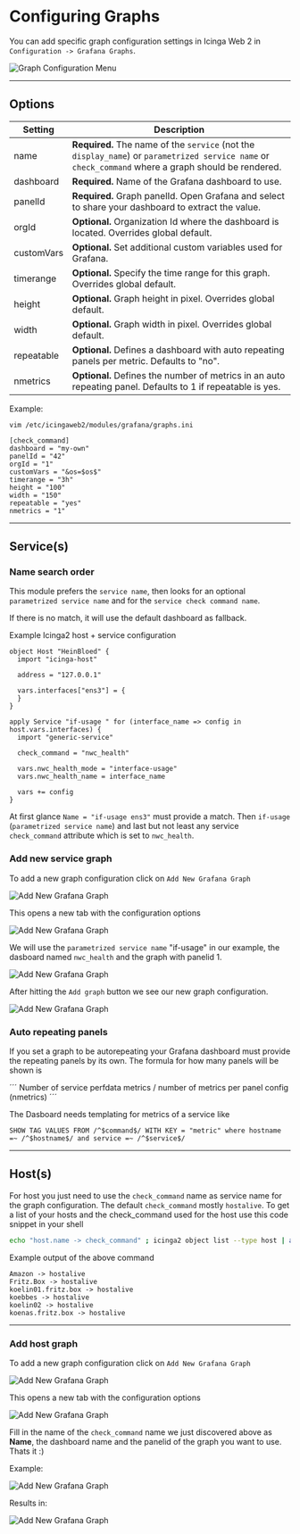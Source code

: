 # Configuring Graphs

You can add specific graph configuration settings in Icinga Web 2 in `Configuration -> Grafana Graphs`.

![Graph Configuration Menu](images/04-graph.configuration-01.png)

---
## Options
Setting            | Description
-------------------|-------------------
name               | **Required.** The name of the `service` (not the `display_name`) or `parametrized service name` or `check_command` where a graph should be rendered.
dashboard          | **Required.** Name of the Grafana dashboard to use.
panelId            | **Required.** Graph panelId. Open Grafana and select to share your dashboard to extract the value.
orgId              | **Optional.** Organization Id where the dashboard is located. Overrides global default.
customVars         | **Optional.** Set additional custom variables used for Grafana.
timerange          | **Optional.** Specify the time range for this graph.  Overrides global default.
height             | **Optional.** Graph height in pixel. Overrides global default.
width              | **Optional.** Graph width in pixel. Overrides global default.
repeatable         | **Optional.** Defines a dashboard with auto repeating panels per metric. Defaults to "no".
nmetrics           | **Optional.** Defines the number of metrics in an auto repeating panel. Defaults to 1 if repeatable is yes.

Example:
```
vim /etc/icingaweb2/modules/grafana/graphs.ini

[check_command]
dashboard = "my-own"
panelId = "42"
orgId = "1"
customVars = "&os=$os$"
timerange = "3h"
height = "100"
width = "150"
repeatable = "yes"
nmetrics = "1"

```

---

## Service(s)

### Name search order

This module prefers the `service name`, then looks for an optional `parametrized service name` and for the `service check command name`.

If there is no match, it will use the default dashboard as fallback.

Example Icinga2 host + service configuration

```
object Host "HeinBloed" {
  import "icinga-host"

  address = "127.0.0.1"

  vars.interfaces["ens3"] = {
  }
}

apply Service "if-usage " for (interface_name => config in host.vars.interfaces) {
  import "generic-service"

  check_command = "nwc_health"

  vars.nwc_health_mode = "interface-usage"
  vars.nwc_health_name = interface_name

  vars += config
}
```
At first glance `Name = "if-usage ens3"` must provide a match. Then `if-usage` (`parametrized service name`) and last but not least any service
`check_command` attribute which is set to `nwc_health`.

### Add new service graph

To add a new graph configuration click on `Add New Grafana Graph`

![Add New Grafana Graph](images/04-graph.configuration-02.png)

This opens a new tab with the configuration options

![Add New Grafana Graph](images/04-graph.configuration-03.png)

We will use the `parametrized service name` "if-usage" in our example, the dasboard named `nwc_health` and the graph with panelid 1.

![Add New Grafana Graph](images/04-graph.configuration-04.png)

After hitting the `Add graph` button we see our new graph configuration.

![Add New Grafana Graph](images/04-graph.configuration-05.png)

### Auto repeating panels

If you set a graph to be autorepeating your Grafana dashboard must provide the repeating panels by its own.
The formula for how many panels will be shown is

´´´
Number of service perfdata metrics / number of metrics per panel config (nmetrics)
´´´

The Dasboard needs templating for metrics of a service like
```
SHOW TAG VALUES FROM /^$command$/ WITH KEY = "metric" where hostname =~ /^$hostname$/ and service =~ /^$service$/
``` 
---

## Host(s)

For host you just need to use the `check_command` name as service name for the graph configuration. 
The default `check_command` mostly `hostalive`. To get a list of your hosts and the check_command 
used for the host use this code snippet in your shell

```bash
echo "host.name -> check_command" ; icinga2 object list --type host | awk '/__name/{NAME=$4; next} /check_command/{ print NAME " -> " $4}' | tr -d '"'
```

Example output of the above command

```
Amazon -> hostalive
Fritz.Box -> hostalive
koelin01.fritz.box -> hostalive
koebbes -> hostalive
koelin02 -> hostalive
koenas.fritz.box -> hostalive
```

---

### Add host graph

To add a new graph configuration click on `Add New Grafana Graph`

![Add New Grafana Graph](images/04-graph.configuration-02.png)

This opens a new tab with the configuration options

![Add New Grafana Graph](images/04-graph.configuration-03.png)

Fill in the name of the `check_command` name we just discovered above as **__Name__**, the dashboard name
and the panelid of the graph you want to use. Thats it :)

Example:

![Add New Grafana Graph](images/04-graph.configuration-06.png)

Results in:

![Add New Grafana Graph](images/04-graph.configuration-07.png)
